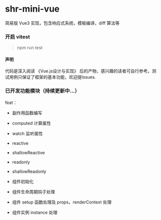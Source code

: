 # shr-mini-vue

简易版 Vue3 实现，包含响应式系统，模板编译，diff 算法等

### 开启 vitest

> npm run test

#### 声明

代码是深入阅读 《Vue.js设计与实现》 后的产物，感兴趣的读者可自行参考。测试用例只保证了框架的基本功能，欢迎提Issues.

### 已开发功能模块（持续更新中...）

feat：

- 副作用函数编写
- computed 计算属性
- watch 监听属性
- reactive
- shallowReactive
- readonly
- shallowReadonly

- 组件初始化
- 组件生命周期钩子处理
- 组件 setup 函数处理及 props，renderContext 处理
- 组件实例 instance 处理

